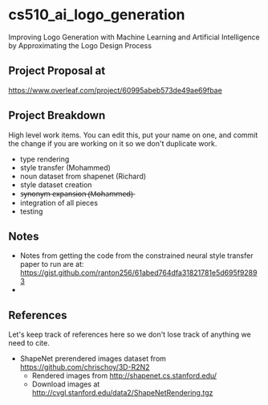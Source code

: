 # cs510_ai_logo_generation
Improving Logo Generation with Machine Learning and Artificial Intelligence by Approximating the Logo Design Process

## Project Proposal at 
https://www.overleaf.com/project/60995abeb573de49ae69fbae

## Project Breakdown

High level work items.
You can edit this, put your name on one, and commit the change if you are working on it so we don't duplicate work.

* type rendering
* style transfer (Mohammed)
* noun dataset from shapenet (Richard)
* style dataset creation
* s̶y̶n̶o̶n̶y̶m̶ e̶x̶p̶a̶n̶s̶i̶o̶n̶ (̶M̶o̶h̶a̶m̶m̶e̶d̶)̶
* integration of all pieces
* testing

## Notes

* Notes from getting the code from the constrained neural style transfer paper to run are at: https://gist.github.com/ranton256/61abed764dfa31821781e5d695f92893
* 
## References

Let's keep track of references here so we don't lose track of anything we need to cite.

* ShapeNet prerendered images dataset from https://github.com/chrischoy/3D-R2N2
  * Rendered images from http://shapenet.cs.stanford.edu/
  * Download images at http://cvgl.stanford.edu/data2/ShapeNetRendering.tgz

